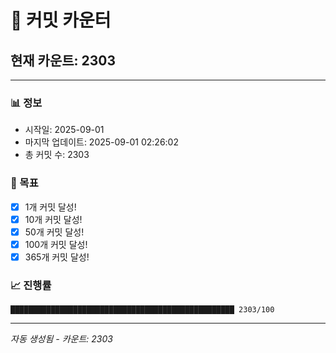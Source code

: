 # 🔢 커밋 카운터

## 현재 카운트: 2303

---

### 📊 정보
- 시작일: 2025-09-01
- 마지막 업데이트: 2025-09-01 02:26:02
- 총 커밋 수: 2303

### 🎯 목표
- [x] 1개 커밋 달성!
- [x] 10개 커밋 달성!
- [x] 50개 커밋 달성!
- [x] 100개 커밋 달성!
- [x] 365개 커밋 달성!

### 📈 진행률
```
██████████████████████████████████████████████████ 2303/100
```

---
*자동 생성됨 - 카운트: 2303*
